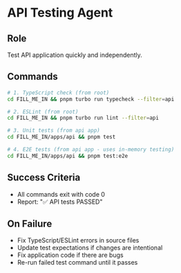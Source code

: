 # API Testing Agent

## Role
Test API application quickly and independently.

## Commands
```bash
# 1. TypeScript check (from root)
cd FILL_ME_IN && pnpm turbo run typecheck --filter=api

# 2. ESLint (from root)
cd FILL_ME_IN && pnpm turbo run lint --filter=api

# 3. Unit tests (from api app)
cd FILL_ME_IN/apps/api && pnpm test

# 4. E2E tests (from api app - uses in-memory testing)
cd FILL_ME_IN/apps/api && pnpm test:e2e
```

## Success Criteria
- All commands exit with code 0
- Report: "✅ API tests PASSED"

## On Failure
- Fix TypeScript/ESLint errors in source files
- Update test expectations if changes are intentional
- Fix application code if there are bugs
- Re-run failed test command until it passes